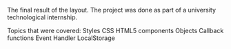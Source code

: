 The final result of the layout.
The project was done as part of a university technological internship.


Topics that were covered:
Styles CSS
HTML5 components
Objects
Callback functions
Event Handler
LocalStorage
